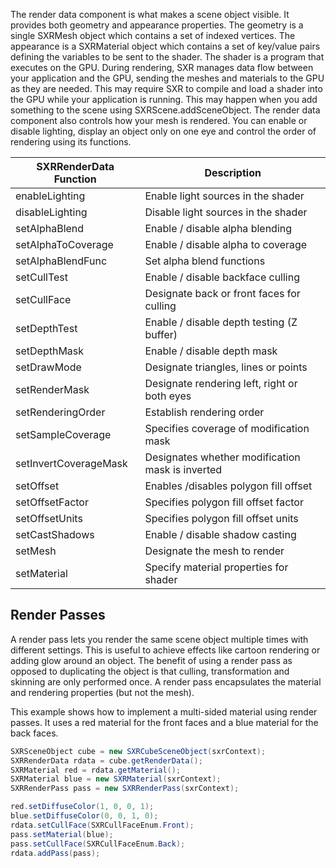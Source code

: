 The render data component is what makes a scene object visible. It provides both geometry and appearance properties. The geometry is a single SXRMesh object which contains a set of indexed vertices. The appearance is a SXRMaterial object which contains a set of key/value pairs defining the variables to be sent to the shader. The shader is a program that executes on the GPU. During rendering, SXR manages data flow between your application and the GPU, sending the meshes and materials to the GPU as they are needed. This may require SXR to compile and load a shader into the GPU while your application is running. This may happen when you add something to the scene using SXRScene.addSceneObject. The render data component also controls how your mesh is rendered. You can enable or disable lighting, display an object only on one eye and control the order of rendering using its functions.

|SXRRenderData Function|Description|
|---|---|
|enableLighting|Enable light sources in the shader|
|disableLighting|Disable light sources in the shader|
|setAlphaBlend|Enable / disable alpha blending|
|setAlphaToCoverage|Enable / disable alpha to coverage|
|setAlphaBlendFunc|Set alpha blend functions|
|setCullTest|Enable / disable backface culling|
|setCullFace|Designate back or front faces for culling|
|setDepthTest|Enable / disable depth testing (Z buffer)|
|setDepthMask|Enable / disable depth mask|
|setDrawMode|Designate triangles, lines or points|
|setRenderMask|Designate rendering left, right or both eyes|
|setRenderingOrder|Establish rendering order|
|setSampleCoverage|Specifies coverage of modification mask|
|setInvertCoverageMask|Designates whether modification mask is inverted|
|setOffset|Enables /disables polygon fill offset|
|setOffsetFactor|Specifies polygon fill offset factor|
|setOffsetUnits|Specifies polygon fill offset units|
|setCastShadows|Enable / disable shadow casting|
|setMesh|Designate the mesh to render|
|setMaterial|Specify material properties for shader|


## Render Passes

A render pass lets you render the same scene object multiple times with different settings. This is useful to achieve effects like cartoon rendering or adding glow around an object. The benefit of using a render pass as opposed to duplicating the object is that culling, transformation and skinning are only performed once. A render pass encapsulates the material and rendering properties (but not the mesh).

This example shows how to implement a multi-sided material using render passes. It uses a red material for the front faces and a blue material for the back faces. 

```java
SXRSceneObject cube = new SXRCubeSceneObject(sxrContext);
SXRRenderData rdata = cube.getRenderData();
SXRMaterial red = rdata.getMaterial();
SXRMaterial blue = new SXRMaterial(sxrContext);
SXRRenderPass pass = new SXRRenderPass(sxrContext);

red.setDiffuseColor(1, 0, 0, 1);
blue.setDiffuseColor(0, 0, 1, 0);
rdata.setCullFace(SXRCullFaceEnum.Front);
pass.setMaterial(blue);
pass.setCullFace(SXRCullFaceEnum.Back);
rdata.addPass(pass);
```

